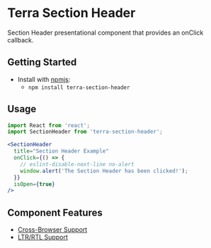 # Terra Section Header

Section Header presentational component that provides an onClick callback.

## Getting Started

- Install with [npmjs](https://www.npmjs.com):
  - `npm install terra-section-header`

## Usage

```jsx
import React from 'react';
import SectionHeader from 'terra-section-header';

<SectionHeader
  title="Section Header Example"
  onClick={() => {
    // eslint-disable-next-line no-alert
    window.alert('The Section Header has been clicked!');
  }}
  isOpen={true}
/>
```

## Component Features

 * [Cross-Browser Support](https://github.com/cerner/terra-core/wiki/Component-Features#cross-browser-support)
 * [LTR/RTL Support](https://github.com/cerner/terra-core/wiki/Component-Features#ltr--rtl-support)
 
<!-- Uncomment supported features.
 * [Responsive Support](https://github.com/cerner/terra-core/wiki/Component-Features#responsive-support)
 * [Mobile Support](https://github.com/cerner/terra-core/wiki/Component-Features#mobile-support)
 * [Internationalization Support](https://github.com/cerner/terra-core/wiki/Component-Features#internationalization-i18n-support)
 * [Localization Support](https://github.com/cerner/terra-core/wiki/Component-Features#localization-support)
 -->
